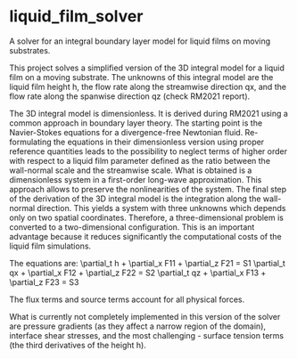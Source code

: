 # liquid_film_solver
A solver for an integral boundary layer model for liquid films on moving substrates.

This project solves a simplified version of the 3D integral model
for a liquid film on a moving substrate.
The unknowns of this integral model are
the liquid film height h,
the flow rate along the streamwise direction qx,
and the flow rate along the spanwise direction qz
(check RM2021 report).

The 3D integral model is dimensionless.
It is derived during RM2021 using a common approach
in boundary layer theory.
The starting point is the Navier-Stokes equations
for a divergence-free Newtonian fluid.
Re-formulating the equations in their dimensionless version
using proper reference quantities
leads to the possibility to neglect terms of higher order
with respect to a liquid film parameter
defined as the ratio between the wall-normal scale
and the streamwise scale.
What is obtained is a dimensionless system
in a first-order long-wave approximation.
This approach allows to preserve the nonlinearities of the system.
The final step of the derivation of the 3D integral model is
the integration along the wall-normal direction.
This yields a system with three unknowns which depends only
on two spatial coordinates.
Therefore, a three-dimensional problem is converted
to a two-dimensional configuration.
This is an important advantage
because it reduces significantly the computational
costs of the liquid film simulations.

The equations are:
    \partial_t h  + \partial_x F11 + \partial_z F21 = S1
    \partial_t qx + \partial_x F12 + \partial_z F22 = S2
    \partial_t qz + \partial_x F13 + \partial_z F23 = S3

The flux terms and source terms account for all physical forces.

What is currently not completely implemented
in this version of the solver are
pressure gradients (as they affect a narrow region of the domain),
interface shear stresses,
and the most challenging - surface tension terms
(the third derivatives of the height h).
